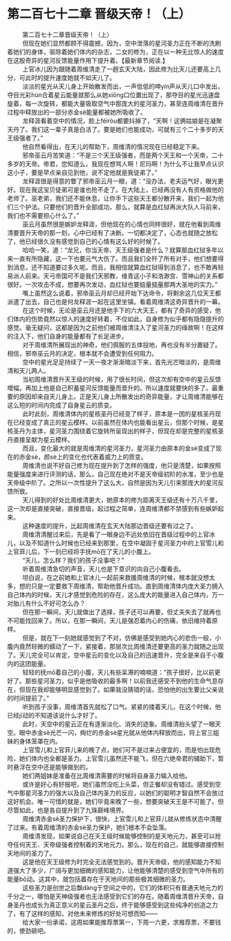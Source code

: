 <h1>第二百七十二章 晋级天帝！（上）</h1>
<div id="content">&nbsp&nbsp&nbsp&nbsp&nbsp&nbsp&nbsp&nbsp
 第二百七十二章晋级天帝！（上）
 <br/>&nbsp&nbsp&nbsp&nbsp&nbsp&nbsp&nbsp&nbsp
 但现在她们显然都顾不得震撼，因为，空中泄落的星河圣力正在不断的洗刷着她们的身体，驱除着她们体内的杂志，二女的修为，正在以一种无比惊人的速度在这股奇异的星河反馈能量作用下提升着。【最新章节阅读.】
 <br/>&nbsp&nbsp&nbsp&nbsp&nbsp&nbsp&nbsp&nbsp
 上官冰儿因为跟随着周维清走了一趟玄天大陆，因此修为比天儿还要高上几分，可此时的提升速度她就不如天儿了。
 <br/>&nbsp&nbsp&nbsp&nbsp&nbsp&nbsp&nbsp&nbsp
 淡淡的星光从天儿身上开始散发而出，一声低低的呻yín声从天儿口中发出，夺目光彩hún合着星云能量就那么从她xiōng口位置出现了，那夺目的星光迅速盘旋着，每一次旋转，都能大量吸取空气中那庞大的星河圣力，甚至连周维清在晋升过程中释放出的一部分赤金sè能量都被她所吸收了。
 <br/>&nbsp&nbsp&nbsp&nbsp&nbsp&nbsp&nbsp&nbsp
 龙释涯看着空中的情况，脸上féiròu都要抖掉了，“天啊！这俩姑娘是在凝聚天丹了。我们这一辈子真是白活了。要是她们也能成功，可就有三个二十多岁的天王级强者了。”
 <br/>&nbsp&nbsp&nbsp&nbsp&nbsp&nbsp&nbsp&nbsp
 他自然看得出，在天儿的帮助下，周维清的情况现在已经稳定下来。
 <br/>&nbsp&nbsp&nbsp&nbsp&nbsp&nbsp&nbsp&nbsp
 邪帝巫云月苦笑道：“不是三个天王级强者，而是两个天王和一个天帝，二十多岁的天帝。帝君，您知道么，我现在想骂人啊！尼玛啊！为什么不让我早点认识这小子，要是早点亲自见到他，说不定他就是我徒弟了。”
 <br/>&nbsp&nbsp&nbsp&nbsp&nbsp&nbsp&nbsp&nbsp
 龙释涯很是得意的瞥了邪帝巫云月一眼，道：“没办法，老夫运气好，眼光更好。现在我这宝贝徒弟可是谁也抢不走了。在大陆上，已经再没有人有资格做他的老师了。巫老弟，我们还不能休息，让你手下这些天王都分散开来，我们一起为他们三个护法。只要他们的晋升全部成功，那么，就算是血红狱再派大队人马前来，我们也不需要担心什么了。”
 <br/>&nbsp&nbsp&nbsp&nbsp&nbsp&nbsp&nbsp&nbsp
 巫云月虽然很是嫉妒龙释涯，但他现在的心情也同样很好，就在他看到周维清要晋升天帝的那一刻，心中已经有了决断。一切都决定了，心态也就随之放松了，他已经很久没有感觉到自己的心情有这么好的时候了。
 <br/>&nbsp&nbsp&nbsp&nbsp&nbsp&nbsp&nbsp&nbsp
 哈哈一笑，道：“龙兄，你当天帝、天王级强者是什么？就算那血红狱多年以来一直有所隐藏，这一下也要元气大伤了。而且我们全歼了所有对手，他们想要得到消息，还不知道要过多久呢。而且，我相信就算血红狱得到消息了，也不敢再轻易派人前来。天弓帝国可不是我们天邪教，维青这小子和浩渺宫、雪神山的关系都很好。一次攻击不成，想要再次发动，血红狱也要掂量掂量那两大圣地的实力。”
 <br/>&nbsp&nbsp&nbsp&nbsp&nbsp&nbsp&nbsp&nbsp
 嘴上虽然这么说着，邪帝巫云月却已经开始下达命令，将剩余这几位天王都派遣了出去，自己也是何龙释涯一起在这里坐镇。看着周维清这奇异晋升的一幕。
 <br/>&nbsp&nbsp&nbsp&nbsp&nbsp&nbsp&nbsp&nbsp
 在这个时候，无论是巫云月还是他手下的六大天王，都有了奇异的感受，他们体内的伤势竟然以惊人的速度好转着，不仅如此，自身修为似乎都有隐隐提升的感觉。毫无疑问，这都是因为之前他们被周维清注入了星河圣力的缘故啊！在这样的注入下，他们自身的能量都有了长足进步。
 <br/>&nbsp&nbsp&nbsp&nbsp&nbsp&nbsp&nbsp&nbsp
 对于周维清所展现出的神奇，他们佩服的五体投地，再也没有半分置疑了。相信，邪帝巫云月的决定，根本就不会遭受到任何阻力。
 <br/>&nbsp&nbsp&nbsp&nbsp&nbsp&nbsp&nbsp&nbsp
 空中的星光足足持续了一天一夜才渐渐暗淡下来，首先光芒暗淡的，是周维清和天儿两人。
 <br/>&nbsp&nbsp&nbsp&nbsp&nbsp&nbsp&nbsp&nbsp
 当初周维清晋升天王级的时候，用了很长时间，但这次却有空中的星云反馈增幅，再加上他是自己积蓄星河反馈能量而晋升的。所以速度就要快的多了。最重要的原因却来自天儿身上。正是天儿身上所散发出的奇异能量，才让周维清能够在这么短的时间内完成了自身星云的质变。
 <br/>&nbsp&nbsp&nbsp&nbsp&nbsp&nbsp&nbsp&nbsp
 此时此刻，周维清体内的星核圣丹已经变了样子，原本是一团的星核圣丹现在已经变成了真正的星云模样。以前虽然在体内也能看出星云，但那个时候，是星核圣丹为主体，星河圣力围绕着它旋转所呈现出的样子，但现在却是完整的星核圣丹直接呈献为星云模样。
 <br/>&nbsp&nbsp&nbsp&nbsp&nbsp&nbsp&nbsp&nbsp
 而且，变化最大的就是周维清的星河圣力，星河圣力由原本的金sè变成了现在的赤金sè，颜sè上的变化也代表着威力上的质变。
 <br/>&nbsp&nbsp&nbsp&nbsp&nbsp&nbsp&nbsp&nbsp
 周维清也说不好自己修为现在提升到了怎样的强度，他只是清楚，如果按照能量强度来进行评测的话，那么，自己现在绝对不是天帝级初阶的水准，至少也是天帝级中阶了。之所以一次性提升了这么大，自然是因为天儿引来那庞大的星河反馈所致。
 <br/>&nbsp&nbsp&nbsp&nbsp&nbsp&nbsp&nbsp&nbsp
 天儿得到的好处比周维清更大，她原本的修为距离天王级还有十万八千里，这一次却是直接突破，直接晋级，起过程之简单，连周维清都不禁感到有些嫉妒起来。
 <br/>&nbsp&nbsp&nbsp&nbsp&nbsp&nbsp&nbsp&nbsp
 这种速度的提升，比起周维清在玄天大陆那边晋级还要有过之了。
 <br/>&nbsp&nbsp&nbsp&nbsp&nbsp&nbsp&nbsp&nbsp
 周维清清醒过来后，先是看了一眼身边不远处依旧在晋级过程中的上官冰儿，以及不知道什么时候也已经来到那里，在空中凝固于星河圣力中的上官雪儿和上官菲儿后，下一刻已经将手抚mō在了天儿的小腹上。
 <br/>&nbsp&nbsp&nbsp&nbsp&nbsp&nbsp&nbsp&nbsp
 “天儿，怎么样？我们的孩子没事吧？”
 <br/>&nbsp&nbsp&nbsp&nbsp&nbsp&nbsp&nbsp&nbsp
 听着周维清急切的声音，天儿也是下意识的向自己小腹看去。
 <br/>&nbsp&nbsp&nbsp&nbsp&nbsp&nbsp&nbsp&nbsp
 坦白说，在之前她和上官冰儿一起前来救援周维清的时候，根本就没想太多，想的只是一定要救下周维清，帮助他晋升成功。直到周维清体内庞大圣力拥入自己体内的时候，天儿才感觉到危险的存在，这么庞大的能量进入自己体内，万一对胎儿有什么不好可怎么办？
 <br/>&nbsp&nbsp&nbsp&nbsp&nbsp&nbsp&nbsp&nbsp
 但在那一瞬间，天儿就做出了选择，孩子还可以再要，但丈夫失去了就再也不可能找回来了。所以，在那一瞬间，天儿是强忍着内心的伤痛，依旧维持着原样。
 <br/>&nbsp&nbsp&nbsp&nbsp&nbsp&nbsp&nbsp&nbsp
 但是，就在下一刻她就感觉到了不对，仿佛是感受到她内心的悲伤一般，小腹内竟然轻微的蠕动了一下，紧接着，那层次比周维清还要更高的圣力就随之出现了。天儿完全可以肯定，空中星云的变化以及自己的迅速晋升，完全是来自于小腹内的这团能量。
 <br/>&nbsp&nbsp&nbsp&nbsp&nbsp&nbsp&nbsp&nbsp
 轻轻的抚mō着自己的小腹，天儿有些呆滞的喃喃道：“孩子很好，比以前更好了。那些星河圣力，似乎是他吸收的最多啊！以前我还感受不到他的生命气息存在，但现在我却能够明显感觉到了。如果我没猜错的话，恐怕他的出生要比父亲说的时间提前了。”
 <br/>&nbsp&nbsp&nbsp&nbsp&nbsp&nbsp&nbsp&nbsp
 听到孩子没事，周维清首先就松了口气。紧紧的搂着天儿，在这个时候，他已经jī动的不知道该说什么才好了。
 <br/>&nbsp&nbsp&nbsp&nbsp&nbsp&nbsp&nbsp&nbsp
 此时，天空中的星云正在有逐渐淡化、消失的迹象。周维清抬头望了一眼天空。眼中赤金sè光芒一闪，绚烂的赤金sè星光就从他体内释放而出，将上官三姐妹的身体笼罩在内。
 <br/>&nbsp&nbsp&nbsp&nbsp&nbsp&nbsp&nbsp&nbsp
 上官雪儿和上官菲儿来的晚了点，她们可不是过来占便宜的，而是怕出现危险，她们体内也全都是圣力。上官雪儿虽然还不能飞，但在六绝帝君的辅助下，暂时悬浮在空中还是能够做到的。
 <br/>&nbsp&nbsp&nbsp&nbsp&nbsp&nbsp&nbsp&nbsp
 她们两姐妹是准备在比周维清需要的时候将自身圣力输入给他。
 <br/>&nbsp&nbsp&nbsp&nbsp&nbsp&nbsp&nbsp&nbsp
 或许是好心有好报吧，她们虽然没吃上头菜，但正餐却没有错过。感受到空气中那星河圣力的强大以及自己体内圣力的反应，以她们的聪明才智自然不会放过这好机会。唯一可惜的就是，她们毕竟来晚了一些，想要突破天王是不可能了。但尽管如此，也是各自提升到了九珠巅峰境界。
 <br/>&nbsp&nbsp&nbsp&nbsp&nbsp&nbsp&nbsp&nbsp
 周维清赤金sè圣力保护下，很快，上官雪儿和上官菲儿就从修炼状态中清醒了过来。有着周维清的赤金sè圣力保护，她们根本不会坠落。
 <br/>&nbsp&nbsp&nbsp&nbsp&nbsp&nbsp&nbsp&nbsp
 周维清发现，如果说自己在天王级时候能够控制的是天地元力，甚至可以抢夺任何天王、天帝级强者控制着的天地元力。那么，现在的自己，就能够直接控制天地间的圣力了。
 <br/>&nbsp&nbsp&nbsp&nbsp&nbsp&nbsp&nbsp&nbsp
 这是他在天王级修为时完全无法感觉到的。晋升天帝级，他的感知能力不知道强大了多少，广阔与更加细微的感知能力，让他能够清楚的感受到空气中所有的能量bō动。这其中，就包括着存在于天地间的那些极其细微的圣力。
 <br/>&nbsp&nbsp&nbsp&nbsp&nbsp&nbsp&nbsp&nbsp
 这些圣力是创世之后飘dàng于空间之中的，它们的体积只有普通天地元力的千分之一，哪怕是天神级强者也无法感受到它们的存在。随着周维清晋升天帝，自身圣丹也成长为真正意义的星云圣丹之后，终于能够感受到这些纯净的创造之力了，有了这样的感知，对他未来修炼的好处可想而知——
 <br/>&nbsp&nbsp&nbsp&nbsp&nbsp&nbsp&nbsp&nbsp
 给大家一份承诺，这周如果能推荐票第一，下周一六更，求推荐票，不要钱的，使劲砸吧。
 <br/>&nbsp&nbsp&nbsp&nbsp&nbsp&nbsp&nbsp&nbsp
 <br/>&nbsp&nbsp&nbsp&nbsp&nbsp&nbsp&nbsp&nbsp
</div>
